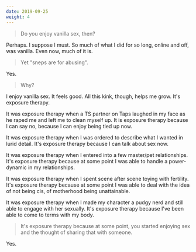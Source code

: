```yaml
---
date: 2019-09-25
weight: 4
---
```


> Do you enjoy vanilla sex, then?

Perhaps. I suppose I must. So much of what I did for so long, online and off, was vanilla. Even now, much of it is.

> Yet "sneps are for abusing".

Yes.

> Why?

I enjoy vanilla sex. It feels good. All this kink, though, helps me grow. It's exposure therapy.

It was exposure therapy when a TS partner on Taps laughed in my face as he raped me and left me to clean myself up. It is exposure therapy because I can say no, because I can enjoy being tied up now.

It was exposure therapy when I was ordered to describe what I wanted in lurid detail. It's exposure therapy because I can talk about sex now.

It was exposure therapy when I entered into a few master/pet relationships. It's exposure therapy because at some point I was able to handle a power-dynamic in my relationships.

It was exposure therapy when I spent scene after scene toying with fertility. It's exposure therapy because at some point I was able to deal with the idea of not being cis, of motherhood being unattainable.

It was exposure therapy when I made my character a pudgy nerd and still able to engage with her sexually. It's exposure therapy because I've been able to come to terms with my body.

> It's exposure therapy because at some point, you started enjoying sex and the thought of sharing that with someone.

Yes.
